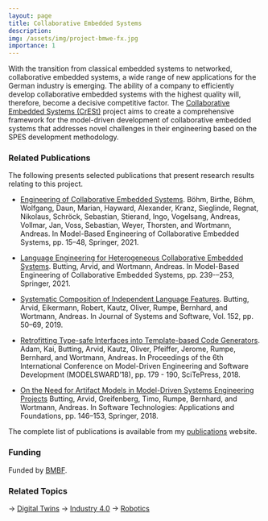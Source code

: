 ```yaml
---
layout: page
title: Collaborative Embedded Systems
description: 
img: /assets/img/project-bmwe-fx.jpg
importance: 1
---
```


With the transition from classical embedded systems to networked, collaborative embedded systems, a wide range of new applications for the German industry is emerging. The ability of a company to efficiently develop collaborative embedded systems with the highest quality will, therefore, become a decisive competitive factor. The [Collaborative Embedded Systems (CrESt)](https://crest.in.tum.de/) project aims to create a comprehensive framework for the model-driven development of collaborative embedded systems that addresses novel challenges in their engineering based on the SPES development methodology.

### Related Publications

The following presents selected publications that present research results relating to this project. 

- [Engineering of Collaborative Embedded Systems](https://www.se-rwth.de/publications/Engineering-of-Collaborative-Embedded-Systems.pdf). Böhm, Birthe, Böhm, Wolfgang, Daun, Marian, Hayward, Alexander, Kranz, Sieglinde, Regnat, Nikolaus, Schröck, Sebastian, Stierand, Ingo, Vogelsang, Andreas, Vollmar, Jan, Voss, Sebastian, Weyer, Thorsten, and Wortmann, Andreas. In Model-Based Engineering of Collaborative Embedded Systems, pp. 15–48, Springer,  2021. 

- [Language Engineering for Heterogeneous Collaborative Embedded Systems](https://www.se-rwth.de/publications/Language-Engineering-for-Heterogeneous-Collaborative-Embedded-Systems.pdf). Butting, Arvid, and Wortmann, Andreas. In Model-Based Engineering of Collaborative Embedded Systems, pp. 239-–253, Springer,  2021. 

- [Systematic Composition of Independent Language Features](https://www.se-rwth.de/publications/Systematic-Composition-of-Independent-Language-Features.pdf). Butting, Arvid, Eikermann, Robert, Kautz, Oliver, Rumpe, Bernhard, and Wortmann, Andreas. In Journal of Systems and Software, Vol. 152, pp. 50–69,  2019.

- [Retrofitting Type-safe Interfaces into Template-based Code Generators](https://www.se-rwth.de/publications/Retrofitting-Type-safe-Interfaces-into-Template-based-Code-Generators.pdf). Adam, Kai, Butting, Arvid, Kautz, Oliver, Pfeiffer, Jerome, Rumpe, Bernhard, and Wortmann, Andreas. In Proceedings of the 6th International Conference on Model-Driven Engineering and Software Development (MODELSWARD’18), pp. 179 - 190, SciTePress,  2018. 

- [On the Need for Artifact Models in Model-Driven Systems Engineering Projects](https://www.se-rwth.de/publications/On-the-Need-for-Artifact-Models-in-Model-Driven-Systems-Engineering-Projects.pdf) Butting, Arvid, Greifenberg, Timo, Rumpe, Bernhard, and Wortmann, Andreas. In Software Technologies: Applications and Foundations, pp. 146–153, Springer,  2018. 

The complete list of publications is available from my [publications](https://awortmann.github.io/publications/) website.

### Funding

Funded by [BMBF](https://www.softwaresysteme.dlr-pt.de/de/forschungsvorhaben-servicerobotik.php).

### Related Topics

→ [Digital Twins](https://wortmann.ac/dts/)
→ [Industry 4.0](https://wortmann.ac/i40/)
→ [Robotics](https://awortmann.github.io/research/robotics/)